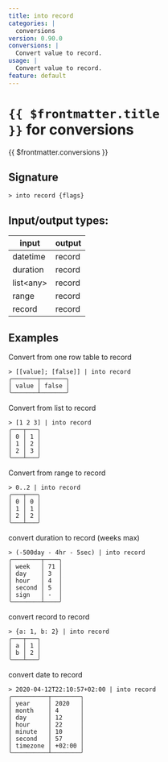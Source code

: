 ```yaml
---
title: into record
categories: |
  conversions
version: 0.90.0
conversions: |
  Convert value to record.
usage: |
  Convert value to record.
feature: default
---
```

<!-- This file is automatically generated. Please edit the command in https://github.com/nushell/nushell instead. -->

# <code>{{ $frontmatter.title }}</code> for conversions

<div class='command-title'>{{ $frontmatter.conversions }}</div>

## Signature

```> into record {flags} ```


## Input/output types:

| input     | output |
| --------- | ------ |
| datetime  | record |
| duration  | record |
| list\<any\> | record |
| range     | record |
| record    | record |
## Examples

Convert from one row table to record
```nu
> [[value]; [false]] | into record
╭───────┬───────╮
│ value │ false │
╰───────┴───────╯
```

Convert from list to record
```nu
> [1 2 3] | into record
╭───┬───╮
│ 0 │ 1 │
│ 1 │ 2 │
│ 2 │ 3 │
╰───┴───╯
```

Convert from range to record
```nu
> 0..2 | into record
╭───┬───╮
│ 0 │ 0 │
│ 1 │ 1 │
│ 2 │ 2 │
╰───┴───╯
```

convert duration to record (weeks max)
```nu
> (-500day - 4hr - 5sec) | into record
╭────────┬────╮
│ week   │ 71 │
│ day    │ 3  │
│ hour   │ 4  │
│ second │ 5  │
│ sign   │ -  │
╰────────┴────╯
```

convert record to record
```nu
> {a: 1, b: 2} | into record
╭───┬───╮
│ a │ 1 │
│ b │ 2 │
╰───┴───╯
```

convert date to record
```nu
> 2020-04-12T22:10:57+02:00 | into record
╭──────────┬────────╮
│ year     │ 2020   │
│ month    │ 4      │
│ day      │ 12     │
│ hour     │ 22     │
│ minute   │ 10     │
│ second   │ 57     │
│ timezone │ +02:00 │
╰──────────┴────────╯
```
